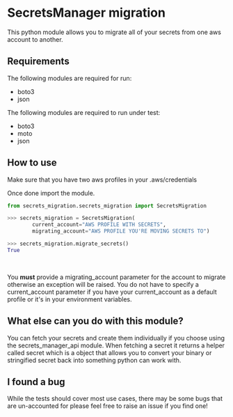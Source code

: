 # SecretsManager migration

This python module allows you to migrate all of your secrets from one aws account to another.    


## Requirements

The following modules are required for run:

* boto3
* json

The following modules are required to run under test:

* boto3
* moto
* json

## How to use

Make sure that you have two aws profiles in your .aws/credentials

Once done import the module.

```python
from secrets_migration.secrets_migration import SecretsMigration

>>> secrets_migration = SecretsMigration(
        current_account="AWS PROFILE WITH SECRETS",
        migrating_account="AWS PROFILE YOU'RE MOVING SECRETS TO")

>>> secrets_migration.migrate_secrets()
True
```

<br>

You  **must** provide a migrating_account parameter for the account to migrate otherwise an exception will be raised.  You do not have to specify a current_account parameter if you have your current_account as a default profile or it's in your environment variables.

## What else can you do with this module?

You can fetch your secrets and create them individually if you choose using the secrets_manager_api module.  When fetching a secret it returns a helper called secret which is a object that allows you to convert your binary or stringified secret back into something python can work with.

## I found a bug

While the tests should cover most use cases, there may be some bugs that are un-accounted for please feel free to raise an issue if you find one!
